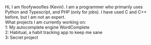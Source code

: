 Hi, I am floofywoofles (Kevin). I am a programmer who primarily uses Python and Typescript, and PHP (only for jobs). I have used C and C++ before, but I am not an expert.
<br>
What projects I am currently working on:
<br>
1: My autocomplete engine WordComplete
<br>
2: Habitual, a habit tracking app to keep me sane
<br>
3: Secret project

